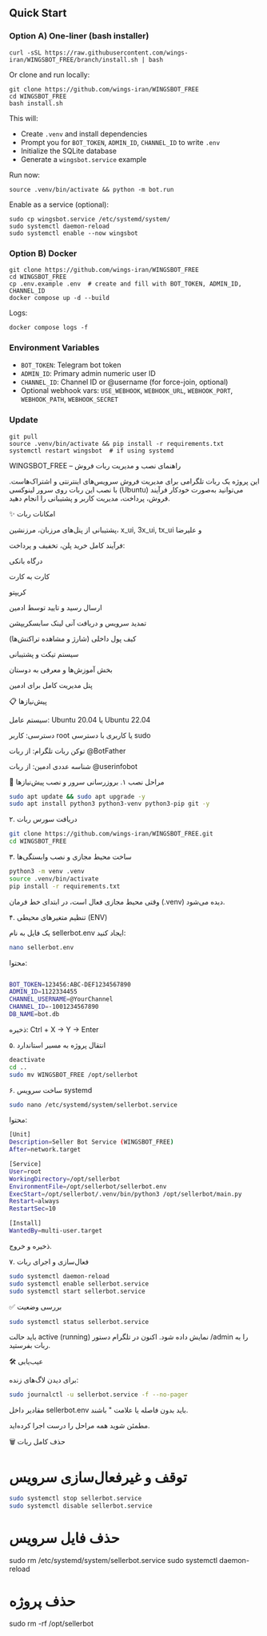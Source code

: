 ## Quick Start

### Option A) One-liner (bash installer)

```
curl -sSL https://raw.githubusercontent.com/wings-iran/WINGSBOT_FREE/branch/install.sh | bash
```

Or clone and run locally:

```
git clone https://github.com/wings-iran/WINGSBOT_FREE
cd WINGSBOT_FREE
bash install.sh
```

This will:
- Create `.venv` and install dependencies
- Prompt you for `BOT_TOKEN`, `ADMIN_ID`, `CHANNEL_ID` to write `.env`
- Initialize the SQLite database
- Generate a `wingsbot.service` example

Run now:

```
source .venv/bin/activate && python -m bot.run
```

Enable as a service (optional):

```
sudo cp wingsbot.service /etc/systemd/system/
sudo systemctl daemon-reload
sudo systemctl enable --now wingsbot
```

### Option B) Docker

```
git clone https://github.com/wings-iran/WINGSBOT_FREE
cd WINGSBOT_FREE
cp .env.example .env  # create and fill with BOT_TOKEN, ADMIN_ID, CHANNEL_ID
docker compose up -d --build
```

Logs:

```
docker compose logs -f
```

### Environment Variables

- `BOT_TOKEN`: Telegram bot token
- `ADMIN_ID`: Primary admin numeric user ID
- `CHANNEL_ID`: Channel ID or @username (for force-join, optional)
- Optional webhook vars: `USE_WEBHOOK`, `WEBHOOK_URL`, `WEBHOOK_PORT`, `WEBHOOK_PATH`, `WEBHOOK_SECRET`

### Update

```
git pull
source .venv/bin/activate && pip install -r requirements.txt
systemctl restart wingsbot  # if using systemd
```

WINGSBOT_FREE – راهنمای نصب و مدیریت ربات فروش

این پروژه یک ربات تلگرامی برای مدیریت فروش سرویس‌های اینترنتی و اشتراک‌هاست.
با نصب این ربات روی سرور لینوکسی (Ubuntu) می‌توانید به‌صورت خودکار فرآیند فروش، پرداخت، مدیریت کاربر و پشتیبانی را انجام دهید.

✨ امکانات ربات

پشتیبانی از پنل‌های مرزبان، مرزنشین، x_ui, 3x_ui, tx_ui و علیرضا

فرآیند کامل خرید پلن، تخفیف و پرداخت:

درگاه بانکی

کارت به کارت

کریپتو

ارسال رسید و تایید توسط ادمین

تمدید سرویس و دریافت آنی لینک سابسکریپشن

کیف پول داخلی (شارژ و مشاهده تراکنش‌ها)

سیستم تیکت و پشتیبانی

بخش آموزش‌ها و معرفی به دوستان

پنل مدیریت کامل برای ادمین

📋 پیش‌نیازها

سیستم عامل: Ubuntu 20.04 یا Ubuntu 22.04

دسترسی: کاربر root یا کاربری با دسترسی sudo

توکن ربات تلگرام: از ربات @BotFather

شناسه عددی ادمین: از ربات @userinfobot

🚀 مراحل نصب
۱. بروزرسانی سرور و نصب پیش‌نیازها
```bash
sudo apt update && sudo apt upgrade -y
sudo apt install python3 python3-venv python3-pip git -y
```
۲. دریافت سورس ربات
```bash
git clone https://github.com/wings-iran/WINGSBOT_FREE.git
cd WINGSBOT_FREE
```

۳. ساخت محیط مجازی و نصب وابستگی‌ها
```bash
python3 -m venv .venv
source .venv/bin/activate
pip install -r requirements.txt
```


وقتی محیط مجازی فعال است، در ابتدای خط فرمان (.venv) دیده می‌شود.

۴. تنظیم متغیرهای محیطی (ENV)

یک فایل به نام sellerbot.env ایجاد کنید:
```bash
nano sellerbot.env
```


محتوا:
```bash

BOT_TOKEN=123456:ABC-DEF1234567890
ADMIN_ID=1122334455
CHANNEL_USERNAME=@YourChannel
CHANNEL_ID=-1001234567890
DB_NAME=bot.db
```


ذخیره: Ctrl + X → Y → Enter

۵. انتقال پروژه به مسیر استاندارد
```bash
deactivate
cd ..
sudo mv WINGSBOT_FREE /opt/sellerbot
```

۶. ساخت سرویس systemd
```bash
sudo nano /etc/systemd/system/sellerbot.service
```


محتوا:
```bash
[Unit]
Description=Seller Bot Service (WINGSBOT_FREE)
After=network.target

[Service]
User=root
WorkingDirectory=/opt/sellerbot
EnvironmentFile=/opt/sellerbot/sellerbot.env
ExecStart=/opt/sellerbot/.venv/bin/python3 /opt/sellerbot/main.py
Restart=always
RestartSec=10

[Install]
WantedBy=multi-user.target
```


ذخیره و خروج.

۷. فعال‌سازی و اجرای ربات
```bash
sudo systemctl daemon-reload
sudo systemctl enable sellerbot.service
sudo systemctl start sellerbot.service
```

✅ بررسی وضعیت
```bash
sudo systemctl status sellerbot.service
```

باید حالت active (running) نمایش داده شود.
اکنون در تلگرام دستور /admin را به ربات بفرستید.

🛠 عیب‌یابی

برای دیدن لاگ‌های زنده:
```bash
sudo journalctl -u sellerbot.service -f --no-pager
```

مقادیر داخل sellerbot.env باید بدون فاصله یا علامت " باشند.

مطمئن شوید همه مراحل را درست اجرا کرده‌اید.

🗑 حذف کامل ربات
# توقف و غیرفعال‌سازی سرویس
```bash
sudo systemctl stop sellerbot.service
sudo systemctl disable sellerbot.service
```
# حذف فایل سرویس
sudo rm /etc/systemd/system/sellerbot.service
sudo systemctl daemon-reload

# حذف پروژه
sudo rm -rf /opt/sellerbot
